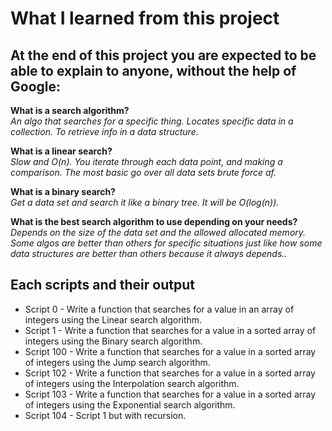 # What I learned from this project  
At the end of this project you are expected to be able to explain to anyone, without the help of Google:  
---   

**What is a search algorithm?**  
*An algo that searches for a specific thing. Locates specific data in a collection. To retrieve info in a data structure.*  

**What is a linear search?**  
*Slow and O(n). You iterate through each data point, and making a comparison. The most basic go over all data sets brute force af.*  

**What is a binary search?**  
*Get a data set and search it like a binary tree. It will be O(log(n)).*  

**What is the best search algorithm to use depending on your needs?**  
*Depends on the size of the data set and the allowed allocated memory. Some algos are better than others for specific situations just like how some data structures are better than others because it always depends..*  


## Each scripts and their output  
* Script 0 - Write a function that searches for a value in an array of integers using the Linear search algorithm.  
* Script 1 - Write a function that searches for a value in a sorted array of integers using the Binary search algorithm.  
* Script 100 - Write a function that searches for a value in a sorted array of integers using the Jump search algorithm.  
* Script 102 - Write a function that searches for a value in a sorted array of integers using the Interpolation search algorithm.  
* Script 103 - Write a function that searches for a value in a sorted array of integers using the Exponential search algorithm.  
* Script 104 - Script 1 but with recursion.  
